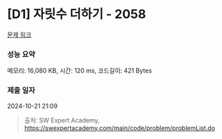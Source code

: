 # [D1] 자릿수 더하기 - 2058 

[문제 링크](https://swexpertacademy.com/main/code/problem/problemDetail.do?contestProbId=AV5QPRjqA10DFAUq) 

### 성능 요약

메모리: 16,080 KB, 시간: 120 ms, 코드길이: 421 Bytes

### 제출 일자

2024-10-21 21:09



> 출처: SW Expert Academy, https://swexpertacademy.com/main/code/problem/problemList.do